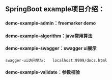 ## SpringBoot example项目介绍：
 #### demo-example-admin：freemarker demo
 #### demo-example-algorithm：java常用算法
 #### demo-example-swagger：swagger ui展示
    swagger-ui访问地址:   localhost:9999/docs.html
  #### demo-example-validate：参数校验    
   